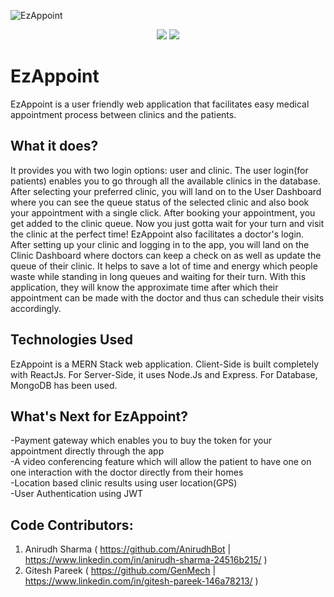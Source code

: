 ![EzAppoint](https://socialify.git.ci/GenMech/EzAppoint/image?description=1&language=1&name=1&owner=1&pattern=Plus&theme=Light)

<p align="center">
<img src="https://img.shields.io/github/license/GenMech/EzAppoint" />
<img src="https://img.shields.io/badge/Author-GenMech-yellow" />
</p>

# EzAppoint

EzAppoint is a user friendly web application that facilitates easy medical appointment process between clinics and the patients.

## What it does?

It provides you with two login options: user and clinic.
The user login(for patients) enables you to go through all the available clinics in the database. After selecting your preferred clinic, you will land on to the User Dashboard where you can see the queue status of the selected clinic and also book your appointment with a single click. After booking your appointment, you get added to the clinic queue. Now you just gotta wait for your turn and visit the clinic at the perfect time!
EzAppoint also facilitates a doctor's login. After setting up your clinic and logging in to the app, you will land on the Clinic Dashboard where doctors can keep a check on as well as update the queue of their clinic.
It helps to save a lot of time and energy which people waste while standing in long queues and waiting for their turn. With this application, they will know the approximate time after which their appointment can be made with the doctor and thus can schedule their visits accordingly.

## Technologies Used

EzAppoint is a MERN Stack web application.
Client-Side is built completely with ReactJs.
For Server-Side, it uses Node.Js and Express.
For Database, MongoDB has been used.

## What's Next for EzAppoint?

-Payment gateway which enables you to buy the token for your
appointment directly through the app<br>
-A video conferencing feature which will allow the patient to have
one on one interaction with the doctor directly from their homes<br>
-Location based clinic results using user location(GPS)<br>
-User Authentication using JWT
<br>

## Code Contributors:

1. Anirudh Sharma ( https://github.com/AnirudhBot | https://www.linkedin.com/in/anirudh-sharma-24516b215/ )
2. Gitesh Pareek ( https://github.com/GenMech | https://www.linkedin.com/in/gitesh-pareek-146a78213/ )
